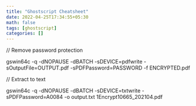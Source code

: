 ```yaml
---
title: "Ghostscript Cheatsheet"
date: 2022-04-25T17:34:55+05:30
math: false
tags: [ghostscript]
categories: []
---
```


// Remove password protection

gswin64c -q -dNOPAUSE -dBATCH -sDEVICE=pdfwrite -sOutputFile=OUTPUT.pdf -sPDFPassword=PASSWORD -f ENCRYPTED.pdf

// Extract to text

gswin64c -q -dNOPAUSE -dBATCH -sDEVICE=txtwrite -sPDFPassword=A0084 -o output.txt 1Encrypt10665_202104.pdf
